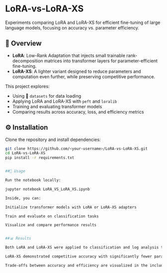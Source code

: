 # LoRA-vs-LoRA-XS
Experiments comparing LoRA and LoRA-XS for efficient fine-tuning of large language models, focusing on accuracy vs. parameter efficiency.
## 🔎 Overview
- **LoRA**: Low-Rank Adaptation that injects small trainable rank-decomposition matrices into transformer layers for parameter-efficient fine-tuning.  
- **LoRA-XS**: A lighter variant designed to reduce parameters and computation even further, while preserving competitive performance.  

This project explores:
- Using 🤗 `datasets` for data loading  
- Applying LoRA and LoRA-XS with `peft` and `loralib`  
- Training and evaluating transformer models  
- Comparing results across accuracy, loss, and efficiency metrics  


## ⚙️ Installation

Clone the repository and install dependencies:

```bash
git clone https://github.com/<your-username>/LoRA-vs-LoRA-XS.git
cd LoRA-vs-LoRA-XS
pip install -r requirements.txt


##🚀 Usage

Run the notebook locally:

jupyter notebook LoRA_VS_LoRA_XS.ipynb

Inside, you can:

Initialize transformer models with LoRA or LoRA-XS adapters

Train and evaluate on classification tasks

Visualize and compare performance results


##📊 Results

Both LoRA and LoRA-XS were applied to classification and log analysis tasks.

LoRA-XS demonstrated competitive accuracy with significantly fewer parameters.

Trade-offs between accuracy and efficiency are visualized in the included plots.

